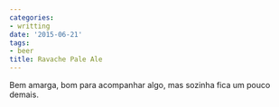 ```yaml
---
categories:
- writting
date: '2015-06-21'
tags:
- beer
title: Ravache Pale Ale
---
```


Bem amarga, bom para acompanhar algo, mas sozinha fica um pouco demais.
